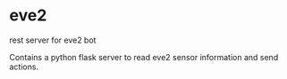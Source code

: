 # eve2
rest server for eve2 bot

Contains a python flask server to read eve2 sensor information and send actions.

